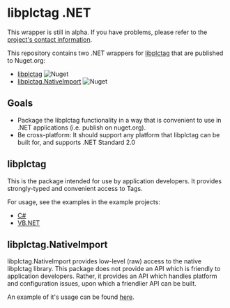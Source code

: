 ﻿# libplctag .NET

This wrapper is still in alpha. If you have problems, please refer to the [project's contact information](https://github.com/libplctag/libplctag#contact).

This repository contains two .NET wrappers for [libplctag](https://github.com/libplctag/libplctag) that are published to Nuget.org:
* [libplctag](https://www.nuget.org/packages/libplctag/) ![Nuget](https://img.shields.io/nuget/dt/libplctag)
* [libplctag.NativeImport](https://www.nuget.org/packages/libplctag.NativeImport/) ![Nuget](https://img.shields.io/nuget/dt/libplctag.NativeImport)

## Goals

* Package the libplctag functionality in a way that is convenient to use in .NET applications (i.e. publish on nuget.org).
* Be cross-platform: It should support any platform that libplctag can be built for, and supports .NET Standard 2.0

## libplctag

This is the package intended for use by application developers. It provides strongly-typed and convenient access to Tags.

For usage, see the examples in the example projects:

* [C#](https://github.com/libplctag/libplctag.NET/tree/master/src/Examples/CSharp%20DotNetCore)
* [VB.NET](https://github.com/libplctag/libplctag.NET/blob/master/src/Examples/VB.NET%20DotNetCore/Program.vb)


## libplctag.NativeImport

libplctag.NativeImport provides low-level (raw) access to the native libplctag library. This package does not provide an API which is friendly to application developers. Rather, it provides an API which handles platform and configuration issues, upon which a friendlier API can be built.

An example of it's usage can be found [here](https://github.com/libplctag/libplctag.NET/blob/master/src/Examples/CSharp%20DotNetCore/NativeImportExample.cs).
